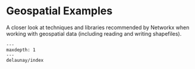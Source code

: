 # Geospatial Examples

A closer look at techniques and libraries recommended by Networkx when working with geospatial data (including reading and writing shapefiles).

```{toctree}
---
maxdepth: 1
---
delaunay/index

```